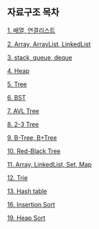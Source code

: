 ## 자료구조 목차

<!-- 아래 내용은 예시이니, 지우고 작성해주세요. -->

[1. 배열, 연결리스트](https://github.com/Hyeondoonge/cs-interview-for-beginner/blob/main/data-structure/%EB%B0%B0%EC%97%B4%2C%20%EC%97%B0%EA%B2%B0%EB%A6%AC%EC%8A%A4%ED%8A%B8.md)

[2. Array, ArrayList, LinkedList](https://github.com/Hyeondoonge/cs-interview-for-beginner/blob/main/data-structure/Array%2C%20ArrayList%2C%20LinkedList.md)

[3. stack, queue, deque](https://github.com/Hyeondoonge/cs-interview-for-beginner/blob/main/data-structure/stack%2C%20queue.md)

[4. Heap](https://github.com/Hyeondoonge/cs-interview-for-beginner/blob/main/data-structure/Heap.md)

[5. Tree](https://github.com/Hyeondoonge/cs-interview-for-beginner/blob/main/data-structure/Tree.md)

[6. BST](https://github.com/Hyeondoonge/cs-interview-for-beginner/blob/main/data-structure/BST.md)

[7. AVL Tree](https://github.com/Hyeondoonge/cs-interview-for-beginner/blob/main/data-structure/AVL%20Tree.md)

[8. 2-3 Tree](https://github.com/Hyeondoonge/cs-interview-for-beginner/blob/main/data-structure/2-3%20tree.md)

[9. B-Tree, B+Tree](https://github.com/Hyeondoonge/cs-interview-for-beginner/blob/main/data-structure/B-tree%2C%20B%2Btree.md)

[10. Red-Black Tree](https://github.com/Hyeondoonge/cs-interview-for-beginner/blob/main/data-structure/Red-Black%20tree.md)

[11. Array, LinkedList, Set, Map](https://github.com/Hyeondoonge/cs-interview-for-beginner/blob/main/data-structure/11.%20Array%2C%20LinkedList%2C%20Set%2C%20Map.md)

[12. Trie](https://github.com/Hyeondoonge/cs-interview-for-beginner/blob/main/data-structure/Trie.md)

[13. Hash table](https://github.com/Hyeondoonge/cs-interview-for-beginner/blob/main/data-structure/Hash%20table.md)

<!-- 14 -->
<!-- 15 -->

[16. Insertion Sort](https://github.com/Hyeondoonge/cs-interview-for-beginner/blob/main/data-structure/Insertion%20sort.md)

<!-- 17 -->
<!-- 18 -->

[19. Heap Sort](https://github.com/Hyeondoonge/cs-interview-for-beginner/blob/main/data-structure/Heap%20sort.md)

